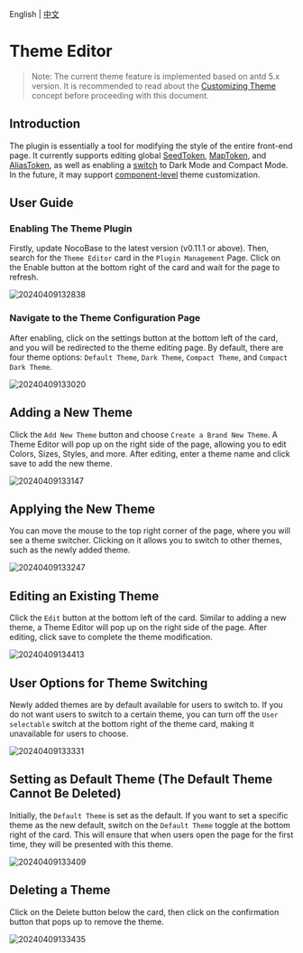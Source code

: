 English | [中文](./README.zh-CN.md)

# Theme Editor

> Note: The current theme feature is implemented based on antd 5.x version. It is recommended to read about the [Customizing Theme](https://ant.design/docs/react/customize-theme#%E8%87%AA%E5%AE%9A%E4%B9%89%E4%B8%BB%E9%A2%98) concept before proceeding with this document.

## Introduction

The plugin is essentially a tool for modifying the style of the entire front-end page. It currently supports editing global [SeedToken](https://ant.design/docs/react/customize-theme#seedtoken), [MapToken](https://ant.design/docs/react/customize-theme#maptoken), and [AliasToken](https://ant.design/docs/react/customize-theme#aliastoken), as well as enabling a [switch](https://ant.design/docs/react/customize-theme#%E4%BD%BF%E7%94%A8%E9%A2%84%E8%AE%BE%E7%AE%97%E6%B3%95) to Dark Mode and Compact Mode. In the future, it may support [component-level](https://ant.design/docs/react/customize-theme#%E4%BF%AE%E6%94%B9%E7%BB%84%E4%BB%B6%E5%8F%98%E9%87%8F-component-token) theme customization.

## User Guide

### Enabling The Theme Plugin

Firstly, update NocoBase to the latest version (v0.11.1 or above). Then, search for the `Theme Editor` card in the `Plugin Management` Page. Click on the Enable button at the bottom right of the card and wait for the page to refresh.

![20240409132838](https://nocobase-docs.oss-cn-beijing.aliyuncs.com/20240409132838.png)

### Navigate to the Theme Configuration Page

After enabling, click on the settings button at the bottom left of the card, and you will be redirected to the theme editing page. By default, there are four theme options: `Default Theme`, `Dark Theme`, `Compact Theme`, and `Compact Dark Theme`.

![20240409133020](https://nocobase-docs.oss-cn-beijing.aliyuncs.com/20240409133020.png)

## Adding a New Theme

Click the `Add New Theme` button and choose `Create a Brand New Theme`. A Theme Editor will pop up on the right side of the page, allowing you to edit Colors, Sizes, Styles, and more. After editing, enter a theme name and click save to add the new theme.

![20240409133147](https://nocobase-docs.oss-cn-beijing.aliyuncs.com/20240409133147.png)

## Applying the New Theme

You can move the mouse to the top right corner of the page, where you will see a theme switcher. Clicking on it allows you to switch to other themes, such as the newly added theme.

![20240409133247](https://nocobase-docs.oss-cn-beijing.aliyuncs.com/20240409133247.png)

## Editing an Existing Theme

Click the `Edit` button at the bottom left of the card. Similar to adding a new theme, a Theme Editor will pop up on the right side of the page. After editing, click save to complete the theme modification.

![20240409134413](https://nocobase-docs.oss-cn-beijing.aliyuncs.com/20240409134413.png)

## User Options for Theme Switching

Newly added themes are by default available for users to switch to. If you do not want users to switch to a certain theme, you can turn off the `User selectable` switch at the bottom right of the theme card, making it unavailable for users to choose.

![20240409133331](https://nocobase-docs.oss-cn-beijing.aliyuncs.com/20240409133331.png)

## Setting as Default Theme (The Default Theme Cannot Be Deleted)

Initially, the `Default Theme` is set as the default. If you want to set a specific theme as the new default, switch on the `Default Theme` toggle at the bottom right of the card. This will ensure that when users open the page for the first time, they will be presented with this theme.

![20240409133409](https://nocobase-docs.oss-cn-beijing.aliyuncs.com/20240409133409.png)

## Deleting a Theme

Click on the Delete button below the card, then click on the confirmation button that pops up to remove the theme.

![20240409133435](https://nocobase-docs.oss-cn-beijing.aliyuncs.com/20240409133435.png)

